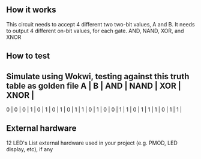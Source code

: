 <!---

This file is used to generate your project datasheet. Please fill in the information below and delete any unused
sections.

You can also include images in this folder and reference them in the markdown. Each image must be less than
512 kb in size, and the combined size of all images must be less than 1 MB.
-->

## How it works

This circuit needs to accept 4 different two two-bit values, A and B. It needs to output 4 different on-bit values, for each gate. AND, NAND, XOR, and XNOR

## How to test
Simulate using Wokwi, testing against this truth table as golden file
A | B | AND | NAND | XOR | XNOR |
---------------------------------
0 | 0 | 0   |  1   |  0  |  1   |
0 | 1 | 0   |  1   |  1  |  0   |
1 | 0 | 0   |  1   |  1  |  0   |
1 | 1 | 1   |  0   |  1  |  1   |

## External hardware
12 LED's
List external hardware used in your project (e.g. PMOD, LED display, etc), if any
